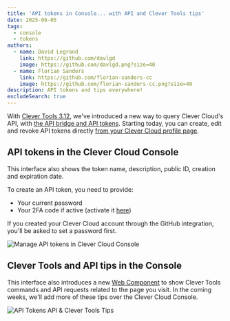 ```yaml
---
title: 'API tokens in Console... with API and Clever Tools tips'
date: 2025-06-05
tags:
  - console
  - tokens
authors:
  - name: David Legrand
    link: https://github.com/davlgd
    image: https://github.com/davlgd.png?size=40
  - name: Florian Sanders
    link: https://github.com/florian-sanders-cc
    image: https://github.com/florian-sanders-cc.png?size=40
description: API tokens and tips everywhere!
excludeSearch: true
---
```


With [Clever Tools 3.12](/developers/changelog/2025/03-07-clever-tools-3.12/), we've introduced a new way to query Clever Cloud's API, with [the API bridge and API tokens](/developers/api/howto/#api-tokens). Starting today, you can create, edit and revoke API tokens directly [from your Clever Cloud profile page](https://console.clever-cloud.com/users/me/api-tokens).

## API tokens in the Clever Cloud Console

This interface also shows the token name, description, public ID, creation and expiration date.

To create an API token, you need to provide:

- Your current password
- Your 2FA code if active (activate it [here](https://console.clever-cloud.com/users/me/authentication))

If you created your Clever Cloud account through the GitHub integration, you'll be asked to set a password first.

![Manage API tokens in Clever Cloud Console](/images/changelog/console-api-tokens.webp)

## Clever Tools and API tips in the Console

This interface also introduces a new [Web Component](https://www.clever-cloud.com/doc/clever-components/) to show Clever Tools commands and API requests related to the page you visit. In the coming weeks, we'll add more of these tips over the Clever Cloud Console.

![API Tokens API & Clever Tools Tips](/images/changelog/console-api-tokens-tips.webp)
